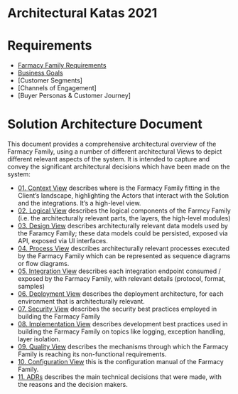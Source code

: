 # Architectural Katas 2021

# Requirements 
- [Farmacy Family Requirements](https://docs.google.com/document/d/1J15hGDuoyhkTn130y3MbfHGOs2sUu7mvrEtG1d9_SaE/edit)
- [Business Goals](SoftwareArchitectureDocument\Requirements\BusinessGoals.md)
- [Customer Segments]
- [Channels of Engagement]
- [Buyer Personas & Customer Journey]

# Solution Architecture Document
This document provides a comprehensive architectural overview of the Farmacy Family, using a number of different architectural Views to depict different relevant aspects of the system. It is intended to capture and convey the significant architectural decisions which have been made on the system:

- [01. Context View](SoftwareArchitectureDocument\ContextView\01ContextView.md)
describes where is the Farmacy Family fitting in the Client’s landscape, highlighting the Actors that interact with the Solution and the integrations. It’s a high-level view.
- [02. Logical View](SoftwareArchitectureDocument\02LogicalView.md)
describes the logical components of the Farmcy Family (i.e. the architecturally relevant parts, the layers, the high-level modules)
- [03. Design View](SoftwareArchitectureDocument\03DesignView.md)
 describes architecturally relevant data models used by the Faramcy Family; these data models could be persisted, exposed via API, exposed via UI interfaces.
- [04. Process View](SoftwareArchitectureDocument\04ProcessView.md)
describes architecturally relevant processes executed by the Farmacy Family which can be represented as sequence diagrams or flow diagrams. 
- [05. Integration View](SoftwareArchitectureDocument\05IntegrationView.md)
describes each integration endpoint consumed / exposed by the Farmacy Family, with relevant details (protocol, format, samples)
- [06. Deployment View](SoftwareArchitectureDocument\06DeploymentView.md)
describes the deployment architecture, for each environment that is architecturally relevant.
- [07. Security View](SoftwareArchitectureDocument\07SecurityView.md)
describes the security best practices employed in building the Farmacy Family 
- [08. Implementation View](SoftwareArchitectureDocument\08ImplementationView.md])
 describes development best practices used in building the Farmacy Family on topics like logging, exception handling, layer isolation.
- [09. Quality View](SoftwareArchitectureDocument\09QualityView.md)
describes the mechanisms through which the Farmacy Family is reaching its non-functional requirements.
- [10. Configuration View](SoftwareArchitectureDocument\10.ConfigurationView.md)
this is the configuration manual of the Farmacy Family.
- [11. ADRs](SoftwareArchitectureDocument\11ADRs.md)
describes the main technical decisions that were made, with the reasons and the decision makers.
